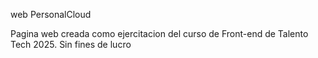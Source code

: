 web PersonalCloud

Pagina web creada como ejercitacion del curso de Front-end de Talento Tech 2025. Sin fines de lucro
